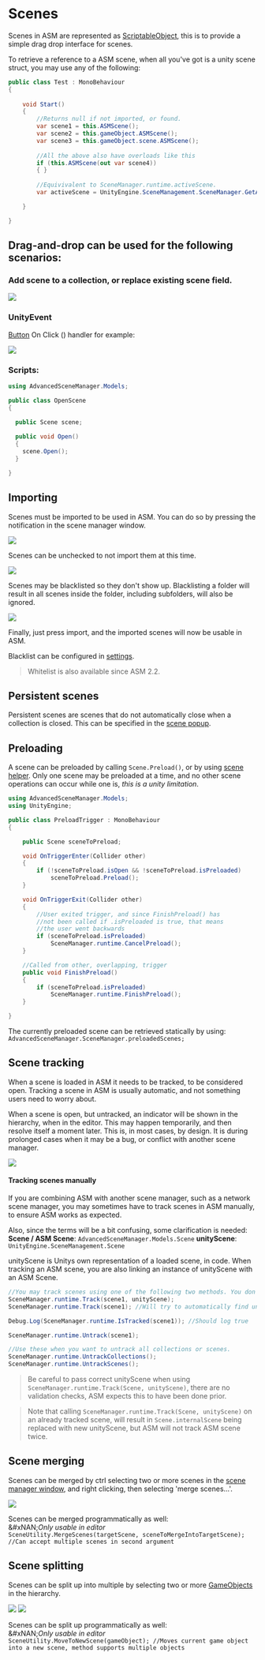 # Scenes

Scenes in ASM are represented as [ScriptableObject](https://docs.unity3d.com/Manual/class-ScriptableObject.html), this is to provide a simple drag drop interface for scenes.

To retrieve a reference to a ASM scene, when all you've got is a unity scene struct, you may use any of the following:

```csharp
public class Test : MonoBehaviour
{
	
	void Start()
	{
		//Returns null if not imported, or found.
		var scene1 = this.ASMScene();
		var scene2 = this.gameObject.ASMScene();
		var scene3 = this.gameObject.scene.ASMScene();
		
		//All the above also have overloads like this
		if (this.ASMScene(out var scene4))
		{ }
		
		//Equivivalent to SceneManager.runtime.activeScene.
		var activeScene = UnityEngine.SceneManagement.SceneManager.GetActiveScene().ASMScene();

	}

}
```

## Drag-and-drop can be used for the following scenarios:

### Add scene to a collection, or replace existing scene field.

![](../image/drop-area.png)

### UnityEvent

[Button](https://docs.unity3d.com/Packages/com.unity.ugui@1.0/manual/script-Button.html) On Click () handler for example:

![](../image/button-click-scene-open.png)

### Scripts:

```csharp
using AdvancedSceneManager.Models;

public class OpenScene
{
  
  public Scene scene;

  public void Open()
  {
  	scene.Open();
  }

}
```

## Importing

Scenes must be imported to be used in ASM. You can do so by pressing the notification in the scene manager window.

![](../image/scene-import-notification.png)

Scenes can be unchecked to not import them at this time.

![](../image/import-scene-popup.png)

Scenes may be blacklisted so they don't show up. Blacklisting a folder will result in all scenes inside the folder, including subfolders, will also be ignored.

![](../image/blacklist.png)

Finally, just press import, and the imported scenes will now be usable in ASM.

Blacklist can be configured in [settings](<Scene manager window.md#assets-page>).

> Whitelist is also available since ASM 2.2.

## Persistent scenes

Persistent scenes are scenes that do not automatically close when a collection is closed. This can be specified in the [scene popup](<Scene manager window.md#scene-popup>).

## Preloading

A scene can be preloaded by calling `Scene.Preload()`, or by using [scene helper](<Scene helper.md>). Only one scene may be preloaded at a time, and no other scene operations can occur while one is, _this is a unity limitation_.

```csharp
using AdvancedSceneManager.Models;
using UnityEngine;

public class PreloadTrigger : MonoBehaviour
{

    public Scene sceneToPreload;

    void OnTriggerEnter(Collider other)
    {
        if (!sceneToPreload.isOpen && !sceneToPreload.isPreloaded)
            sceneToPreload.Preload();
    }

    void OnTriggerExit(Collider other)
    {
        //User exited trigger, and since FinishPreload() has
        //not been called if .isPreloaded is true, that means
        //the user went backwards
        if (sceneToPreload.isPreloaded)
            SceneManager.runtime.CancelPreload();
    }

    //Called from other, overlapping, trigger
    public void FinishPreload()
    {
        if (sceneToPreload.isPreloaded)
            SceneManager.runtime.FinishPreload();
    }

}
```

The currently preloaded scene can be retrieved statically by using:\
`AdvancedSceneManager.SceneManager.preloadedScenes;`

## Scene tracking

When a scene is loaded in ASM it needs to be tracked, to be considered open. Tracking a scene in ASM is usually automatic, and not something users need to worry about.

When a scene is open, but untracked, an indicator will be shown in the hierarchy, when in the editor. This may happen temporarily, and then resolve itself a moment later. This is, in most cases, by design. It is during prolonged cases when it may be a bug, or conflict with another scene manager.

![](../image/untracked-scenes.png)

#### Tracking scenes manually

If you are combining ASM with another scene manager, such as a network scene manager, you may sometimes have to track scenes in ASM manually, to ensure ASM works as expected.

Also, since the terms will be a bit confusing, some clarification is needed: **Scene / ASM Scene**: `AdvancedSceneManager.Models.Scene` **unityScene**: `UnityEngine.SceneManagement.Scene`

unityScene is Unitys own representation of a loaded scene, in code. When tracking an ASM scene, you are also linking an instance of unityScene with an ASM Scene.

```csharp
//You may track scenes using one of the following two methods. You don't need to worry about duplicate calls.
SceneManager.runtime.Track(scene1, unityScene); 
SceneManager.runtime.Track(scene1); //Will try to automatically find unityScene, unless Scene.internalScene already has a value.

Debug.Log(SceneManager.runtime.IsTracked(scene1)); //Should log true

SceneManager.runtime.Untrack(scene1);

//Use these when you want to untrack all collections or scenes.
SceneManager.runtime.UntrackCollections();
SceneManager.runtime.UntrackScenes();
```

> Be careful to pass correct unityScene when using `SceneManager.runtime.Track(Scene, unityScene)`, there are no validation checks, ASM expects this to have been done prior.

> Note that calling `SceneManager.runtime.Track(Scene, unityScene)` on an already tracked scene, will result in `Scene.internalScene` being replaced with new unityScene, but ASM will not track ASM scene twice.

## Scene merging

Scenes can be merged by ctrl selecting two or more scenes in the [scene manager window](<Scene manager window.md>), and right clicking, then selecting 'merge scenes...'.

![](../image/scene-context-menu.png)

Scenes can be merged programmatically as well:\
&#xNAN;_&#x4F;nly usable in editor_\
`SceneUtility.MergeScenes(targetScene, sceneToMergeIntoTargetScene); //Can accept multiple scenes in second argument`

## Scene splitting

Scenes can be split up into multiple by selecting two or more [GameObjects](https://docs.unity3d.com/Manual/class-GameObject.html) in the hierarchy.

![](../image/scene-split-menu.png) ![](../image/scene-split-result.png)

Scenes can be split up programmatically as well:\
&#xNAN;_&#x4F;nly usable in editor_\
`SceneUtility.MoveToNewScene(gameObject); //Moves current game object into a new scene, method supports multiple objects`
